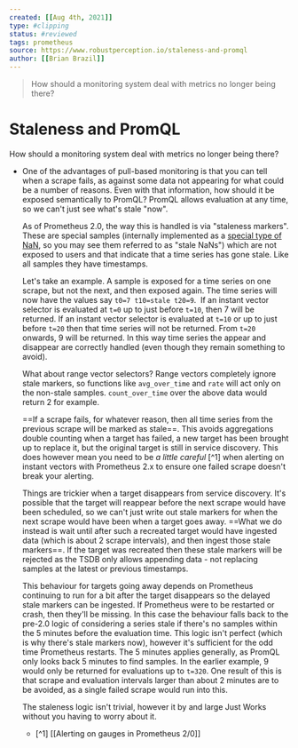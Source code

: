 ```yaml
---
created: [[Aug 4th, 2021]]
type: #clipping
status: #reviewed
tags: prometheus 
source: https://www.robustperception.io/staleness-and-promql
author: [[Brian Brazil]] 
---
```

> How should a monitoring system deal with metrics no longer being there?

# Staleness and PromQL
How should a monitoring system deal with metrics no longer being there?
- One of the advantages of pull-based monitoring is that you can tell when a scrape fails, as against some data not appearing for what could be a number of reasons. Even with that information, how should it be exposed semantically to PromQL? PromQL allows evaluation at any time, so we can't just see what's stale "now".
  
  As of Prometheus 2.0, the way this is handled is via "staleness markers". These are special samples (internally implemented as a [special type of NaN](https://github.com/prometheus/prometheus/blob/19152a45d8a8f841206d321f79a60ab6d365a98f/pkg/value/value.go#L28), so you may see them referred to as "stale NaNs") which are not exposed to users and that indicate that a time series has gone stale. Like all samples they have timestamps.
  
  Let's take an example. A sample is exposed for a time series on one scrape, but not the next, and then exposed again. The time series will now have the values say `t0=7 t10=stale t20=9`.  If an instant vector selector is evaluated at `t=0` up to just before `t=10`, then 7 will be returned. If an instant vector selector is evaluated at `t=10` or up to just before `t=20` then that time series will not be returned. From `t=20` onwards, 9 will be returned. In this way time series the appear and disappear are correctly handled (even though they remain something to avoid).
  
  What about range vector selectors? Range vectors completely ignore stale markers, so functions like `avg_over_time` and `rate` will act only on the non-stale samples. `count_over_time` over the above data would return 2 for example.
  
  ==If a scrape fails, for whatever reason, then all time series from the previous scrape will be marked as stale==. This avoids aggregations double counting when a target has failed, a new target has been brought up to replace it, but the original target is still in service discovery. This does however mean you need to be _a little careful_ [^1] when alerting on instant vectors with Prometheus 2.x to ensure one failed scrape doesn't break your alerting.
  
  Things are trickier when a target disappears from service discovery. It's possible that the target will reappear before the next scrape would have been scheduled, so we can't just write out stale markers for when the next scrape would have been when a target goes away. ==What we do instead is wait until after such a recreated target would have ingested data (which is about 2 scrape intervals), and then ingest those stale markers==. If the target was recreated then these stale markers will be rejected as the TSDB only allows appending data - not replacing samples at the latest or previous timestamps.
  
  This behaviour for targets going away depends on Prometheus continuing to run for a bit after the target disappears so the delayed stale markers can be ingested. If Prometheus were to be restarted or crash, then they'll be missing. In this case the behaviour falls back to the pre-2.0 logic of considering a series stale if there's no samples within the 5 minutes before the evaluation time. This logic isn't perfect (which is why there's stale markers now), however it's sufficient for the odd time Prometheus restarts. The 5 minutes applies generally, as PromQL only looks back 5 minutes to find samples. In the earlier example, 9 would only be returned for evaluations up to `t=320`. One result of this is that scrape and evaluation intervals larger than about 2 minutes are to be avoided, as a single failed scrape would run into this.
  
  The staleness logic isn't trivial, however it by and large Just Works without you having to worry about it.
	- [^1] [[Alerting on gauges in Prometheus 2/0]]